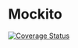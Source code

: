 # Mockito
[![Coverage Status](https://coveralls.io/repos/github/OdichDaniel/Mockito/badge.svg?branch=main)](https://coveralls.io/github/OdichDaniel/Mockito?branch=main)
